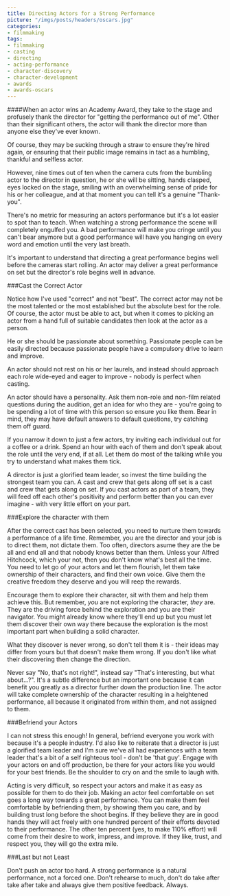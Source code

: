 ```yaml
---
title: Directing Actors for a Strong Performance
picture: "/imgs/posts/headers/oscars.jpg"
categories:
- filmmaking
tags: 
- filmmaking
- casting
- directing
- acting-performance
- character-discovery
- character-development
- awards
- awards-oscars
---
```


####When an actor wins an Academy Award, they take to the stage and profusely thank the director for "getting the performance out of me". Other than their significant others, the actor will thank the director more than anyone else they've ever known. 

Of course, they may be sucking through a straw to ensure they're hired again, or ensuring that their public image remains in tact as a humbling, thankful and selfless actor. 

However, nine times out of ten when the camera cuts from the bumbling actor to the director in question, he or she will be sitting, hands clasped, eyes locked on the stage, smiling with an overwhelming sense of pride for his or her colleague, and at that moment you can tell it's a genuine "Thank-you".

There's no metric for measuring an actors performance but it's a lot easier to spot than to teach. When watching a strong performance the scene will completely engulfed you. A bad performance will make you cringe until you can't bear anymore but a good performance will have you hanging on every word and emotion until the very last breath.

It's important to understand that directing a great performance begins well before the cameras start rolling. An actor may deliver a great performance on set but the director's role begins well in advance.

###Cast the Correct Actor

Notice how I've used "correct" and not "best". The correct actor may not be the most talented or the most established but the absolute best for the role. Of course, the actor must be able to act, but when it comes to picking an actor from a hand full of suitable candidates then look at the actor as a person.

He or she should be passionate about something. Passionate people can be easily directed because passionate people have a compulsory drive to learn and improve.

An actor should not rest on his or her laurels, and instead should approach each role wide-eyed and eager to improve - nobody is perfect when casting.

An actor should have a personality. Ask them non-role and non-film related questions during the audition, get an idea for who they are - you're going to be spending a lot of time with this person so ensure you like them. Bear in mind, they may have default answers to default questions, try catching them off guard.

If you narrow it down to just a few actors, try inviting each individual out for a coffee or a drink. Spend an hour with each of them and don't speak about the role until the very end, if at all. Let them do most of the talking while you try to understand what makes them tick.

A director is just a glorified team leader, so invest the time building the strongest team you can. A cast and crew that gets along off set is a cast and crew that gets along on set. If you cast actors as part of a team, they will feed off each other's positivity and perform better than you can ever imagine - with very little effort on your part.

###Explore the character with them

After the correct cast has been selected, you need to nurture them towards a performance of a life time. Remember, you are the director and your job is to direct them, not dictate them. Too often, directors asume they are the be all and end all and that nobody knows better than them. Unless your Alfred Hitchcock, which your not, then you don't know what's best all the time. You need to let go of your actors and let them flourish, let them take ownership of their characters, and find their own voice. Give them the creative freedom they deserve and you will reep the rewards.

Encourage them to explore their character, sit with them and help them achieve this. But remember, _you_ are not exploring the character, _they_ are. They are the driving force behind the exploration and you are their navigator. You might already know where they'll end up but you must let them discover their own way there because the exploration is the most important part when building a solid character.

What they discover is never wrong, so don't tell them it is - their ideas may differ from yours but that doesn't make them wrong. If you don't like what their discovering then change the direction. 

Never say "No, that's not right!", instead say "That's interesting, but what about...?". It's a subtle difference but an important one because it can benefit you greatly as a director further down the production line. The actor will take complete ownership of the character resulting in a heightened performance, all because it originated from within them, and not assigned to them.

###Befriend your Actors

I can not stress this enough! In general, befriend everyone you work with because it's a people industry. I'd also like to reiterate that a director is just a glorified team leader and I'm sure we've all had experiences with a team leader that's a bit of a self righteous tool - don't be 'that guy'. Engage with your actors on and off production, be there for your actors like you would for your best friends. Be the shoulder to cry on and the smile to laugh with.

Acting is very difficult, so respect your actors and make it as easy as possible for them to do their job. Making an actor feel comfortable on set goes a long way towards a great performance. You can make them feel comfortable by befriending them, by showing them you care, and by building trust long before the shoot begins. If they believe they are in good hands they will act freely with one hundred percent of their efforts devoted to their performance. The other ten percent (yes, to make 110% effort) will come from their desire to work, impress, and improve. If they like, trust, and respect you, they will go the extra mile.

###Last but not Least

Don't push an actor too hard. A strong performance is a natural performance, not a forced one. Don't rehearse to much, don't do take after take after take and always give them positive feedback. Always.